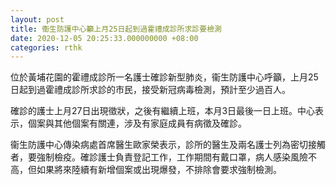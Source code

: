 ```yaml
---
layout: post
title: 衞生防護中心籲上月25日起到過霍禮成診所求診要檢測
date: 2020-12-05 20:25:33.000000000 +08:00
categories: rthk
---
```


位於黃埔花園的霍禮成診所一名護士確診新型肺炎，衞生防護中心呼籲，上月25日起到過霍禮成診所求診的市民，接受新冠病毒檢測，預計至少過百人。

確診的護士上月27日出現徵狀，之後有繼續上班，本月3日最後一日上班。中心表示，個案與其他個案有關連，涉及有家庭成員有病徵及確診。

衞生防護中心傳染病處首席醫生歐家榮表示，診所的醫生及兩名護士列為密切接觸者，要強制檢疫。確診護士負責登記工作，工作期間有戴口罩，病人感染風險不高，但如果將來陸續有新增個案或出現爆發，不排除會要求強制檢測。
